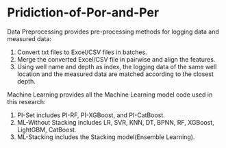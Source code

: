 # Pridiction-of-Por-and-Per

Data Preprocessing provides pre-processing methods for logging data and measured data:
1. Convert txt files to Excel/CSV files in batches.
2. Merge the converted Excel/CSV file in pairwise and align the features.
3. Using well name and depth as index, the logging data of the same well location and the measured data are matched according to the closest depth.

Machine Learning provides all the Machine Learning model code used in this research: 
1. PI-Set includes PI-RF, PI-XGBoost, and PI-CatBoost.
2. ML-Without Stacking includes LR, SVR, KNN, DT, BPNN, RF, XGBoost, LightGBM, CatBoost.
3. ML-Stacking includes the Stacking model(Ensemble Learning).
